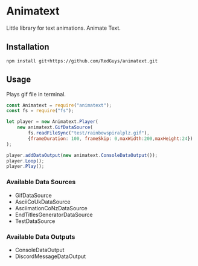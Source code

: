 # Animatext
Little library for text animations. Animate Text.

## Installation
```shell
npm install git+https://github.com/RedGuys/animatext.git
```

## Usage

Plays gif file in terminal.

```javascript
const Animatext = require("animatext");
const fs = require("fs");

let player = new Animatext.Player(
    new animatext.GifDataSource(
        fs.readFileSync("test/rainbowspiralplz.gif"),
        {frameDuration: 100, frameSkip: 0,maxWidth:200,maxHeight:24})
);

player.addDataOutput(new animatext.ConsoleDataOutput());
player.Loop();
player.Play();
```

### Available Data Sources
* GifDataSource
* AsciiCoUkDataSource
* AsciimationCoNzDataSource
* EndTitlesGeneratorDataSource
* TestDataSource

### Available Data Outputs
* ConsoleDataOutput
* DiscordMessageDataOutput